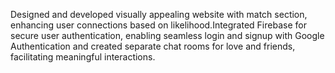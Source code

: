 Designed and developed visually appealing website with match section, enhancing user connections based on likelihood.Integrated Firebase for secure user authentication, enabling seamless login and signup with Google Authentication and created separate chat rooms for love and friends, facilitating meaningful interactions.
